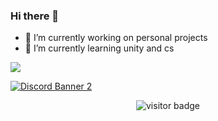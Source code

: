### Hi there 👋

- 🔭 I’m currently working on personal projects
- 🌱 I’m currently learning unity and cs

<img src="https://github-readme-stats.vercel.app/api?username=Criz-595&theme=radical&show_icons=true&hide_border=true">

<a href="https://discord.gg/Ecy6WpEZsD"><img align="center" src="https://discordapp.com/api/guilds/782646778347388959/widget.png?style=banner2" alt="Discord Banner 2"/></a>

<p align='center'>
  <img src="https://visitor-badge.glitch.me/badge?page_id=Criz-595" alt="visitor badge"/>
</p>
